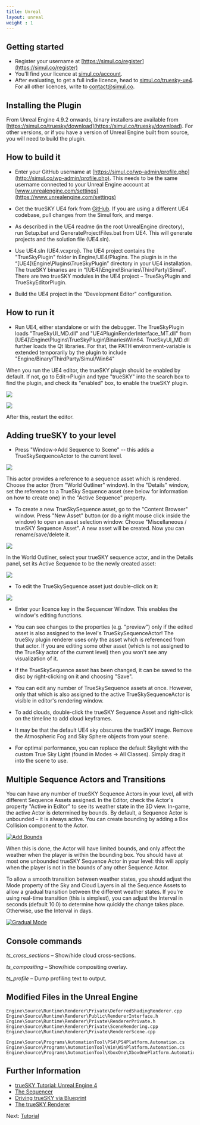 ```yaml
---
title: Unreal
layout: unreal
weight : 1
---
```

Getting started
---
* Register your username at [https://simul.co/register](https://simul.co/register)
* You'll find your licence at [simul.co/account](https://simul.co/account).
* After evaluating, to get a full indie licence, head to [simul.co/truesky-ue4](https://simul.co/truesky-ue4). For all other licences, write to [contact@simul.co](mailto:contact@simul.co).

Installing the Plugin
---
From Unreal Engine 4.9.2 onwards, binary installers are available from [https://simul.co/truesky/download](https://simul.co/truesky/download). For other versions, or if you have a version of Unreal Engine built from source, you will need to build the plugin.

How to build it
---
* Enter your GitHub username at [https://simul.co/wp-admin/profile.php](http://simul.co/wp-admin/profile.php). This needs to be the same username connected to your Unreal Engine account at [www.unrealengine.com/settings](https://www.unrealengine.com/settings)

* Get the trueSKY UE4 fork from [GitHub](https://github.com/simul/UnrealEngine).
If you are using a different UE4 codebase, pull changes from the Simul fork, and merge.

* As described in the UE4 readme (in the root UnrealEngine directory), run Setup.bat and GenerateProjectFiles.bat from UE4. This will generate projects and the solution file (UE4.sln).

* Use UE4.sln (UE4.vcxproj).
The UE4 project contains the "TrueSkyPlugin" folder in Engine/UE4/Plugins. The plugin is in the “[UE4]\Engine\Plugins\TrueSkyPlugin” directory in your UE4 installation.
The trueSKY binaries are in “[UE4]\Engine\Binaries\ThirdParty\Simul”. 
There are two trueSKY modules in the UE4 project – TrueSkyPlugin and TrueSkyEditorPlugin.

* Build the UE4 project in the "Development Editor" configuration.


How to run it
---
* Run UE4, either standalone or with the debugger.
The TrueSkyPlugin loads "TrueSkyUI_MD.dll" and "UE4PluginRenderInterface_MT.dll" from [UE4]\Engine\Plugins\TrueSkyPlugin\Binaries\Win64.
TrueSkyUI_MD.dll further loads the Qt libraries. For that, the PATH environment-variable is extended temporarily by the plugin to include "Engine/Binary/ThirdParty/Simul/Win64"

When you run the UE4 editor, the trueSKY plugin should be enabled by default. If not, go to Edit->Plugin and type "trueSKY" into the search box to find the plugin, and check its "enabled" box, to enable the trueSKY plugin.

  <a href="http://simul.co/wp-content/uploads/2014/07/UE4_ShowPlugins.png"><img src="http://simul.co/wp-content/uploads/2014/07/UE4_ShowPlugins-96x300.png" /></a>

  <a href="http://docs.simul.co/unrealengine/images/EnableTrueSKY.png"><img src="http://docs.simul.co/unrealengine/images/EnableTrueSKY.png" /></a>

After this, restart the editor.

Adding trueSKY to your level
---
* Press "Window->Add Sequence to Scene" -- this adds a TrueSkySequenceActor to the current level.

 <a href="http://simul.co/wp-content/uploads/2014/07/UE4_AddSequence.png"><img src="http://simul.co/wp-content/uploads/2014/07/UE4_AddSequence-81x300.png"/></a> 

This actor provides a reference to a sequence asset which is rendered. Choose the actor (from "World Outliner" window). In the "Details" window, set the reference to a TrueSky Sequence asset (see below for information on how to create one) in the "Active Sequence" property.

* To create a new TrueSkySequence asset, go to the "Content Browser" window. Press "New Asset" button (or do a right mouse click inside the window) to open an asset selection window. Choose "Miscellaneous / trueSKY Sequence Asset". A new asset will be created. Now you can rename/save/delete it.

<a href="http://simul.co/wp-content/uploads/2014/07/UE4_CreateAsset.png"><img src="http://simul.co/wp-content/uploads/2014/07/UE4_CreateAsset-233x300.png"/></a> 

 In the World Outliner, select your trueSKY sequence actor, and in the Details panel, set its Active Sequence to be the newly created asset: 
 
<a href="http://simul.co/wp-content/uploads/2014/07/Clipboard-Image-8.png"><img src="http://simul.co/wp-content/uploads/2014/07/Clipboard-Image-8-150x150.png"/></a> 

* To edit the TrueSkySequence asset just double-click on it:

<a class=" id=" title="" href="http://simul.co/wp-content/uploads/2014/07/Editor.png"><img src="http://simul.co/wp-content/uploads/2014/07/Editor-150x150.png" /></a>

* Enter your licence key in the Sequencer Window. This enables the window's editing functions.

* You can see changes to the properties (e.g. "preview") only if the edited asset is also assigned to the level's TrueSkySequenceActor! The trueSky plugin renderer uses only the asset which is referenced from that actor. If you are editing some other asset (which is not assigned to the TrueSky actor of the current level) then you won't see any visualization of it.

* If the TrueSkySequence asset has been changed, it can be saved to the disc by right-clicking on it and choosing "Save".

* You can edit any number of TrueSkySequence assets at once. However, only that which is also assigned to the active TrueSkySequenceActor is visible in editor's rendering window.

* To add clouds, double-click the trueSKY Sequence Asset and right-click on the timeline to add cloud keyframes.

* It may be that the default UE4 sky obscures the trueSKY image. Remove the Atmospheric Fog and Sky Sphere objects from your scene.

* For optimal performance, you can replace the default Skylight with the custom True Sky Light (found in Modes -> All Classes). Simply drag it into the scene to use. 

Multiple Sequence Actors and Transitions
---
You can have any number of trueSKY Sequence Actors in your level, all with different Sequence Assets assigned. In the Editor, check the Actor's property "Active in Editor" to see its weather state in the 3D view. In-game, the active Actor is determined by bounds. By default, a Sequence Actor is unbounded – it is always active. You can create bounding by adding a Box Collision component to the Actor.

<a href="http://docs.simul.co/unrealengine/images/AddBounds.png"><img src="http://docs.simul.co/unrealengine/images/AddBounds.png" alt="Add Bounds"/></a>

When this is done, the Actor will have limited bounds, and only affect the weather when the player is within the bounding box. You should have at most one unbounded trueSKY Sequence Actor in your level: this will apply when the player is not in the bounds of any other Sequence Actor.

To allow a smooth transition between weather states, you should adjust the Mode property of the Sky and Cloud Layers in all the Sequence Assets to allow a gradual transition between the different weather states. If you're using real-time transition (this is simplest), you can adjust the Interval in seconds (default 10.0) to determine how quickly the change takes place. Otherwise, use the Interval in days.

<a href="http://docs.simul.co/unrealengine/images/GradualMode.png"><img src="http://docs.simul.co/unrealengine/images/GradualMode.png" alt="Gradual Mode"/></a>

Console commands
---
*ts\_cross\_sections* – Show/hide cloud cross-sections.

*ts\_compositing* – Show/hide compositing overlay.

*ts\_profile* – Dump profiling text to output.


Modified Files in the Unreal Engine
--------

	Engine\Source\Runtime\Renderer\Private\DeferredShadingRenderer.cpp
	Engine\Source\Runtime\Renderer\Public\RendererInterface.h
	Engine\Source\Runtime\Renderer\Private\RendererPrivate.h
	Engine\Source\Runtime\Renderer\Private\SceneRendering.cpp
	Engine\Source\Runtime\Renderer\Private\RendererScene.cpp

	Engine\Source\Programs\AutomationTool\PS4\PS4Platform.Automation.cs
	Engine\Source\Programs\AutomationTool\Win\WinPlatform.Automation.cs
	Engine\Source\Programs\AutomationTool\XboxOne\XboxOnePlatform.Automation.cs


Further Information
---------

* [trueSKY Tutorial: Unreal Engine 4](http://docs.simul.co/unrealengine/Tutorial.html)
* [The Sequencer](http://docs.simul.co/reference/man_8_sequencer.html)
* [Driving trueSKY via Blueprint](http://docs.simul.co/unrealengine/Blueprint.html)
* [The trueSKY Renderer](http://docs.simul.co/reference/man_4_rendering.html)



Next: <a href="/unrealengine/Tutorial">Tutorial</a>